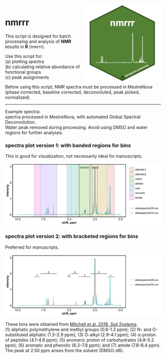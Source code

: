
<img align="right" heignt = "250" width = "250" src="images/nmr_hex.png">

# nmrrr

This script is designed for batch processing and analysis of **NMR
r**esults in **R** (nmrrr).

Use this script for:  
(a) plotting spectra  
(b) calculating relative abundance of functional groups  
(c) peak assignments

Before using this script, NMR spectra must be processed in MestreNova
(phase corrected, baseline corrected, deconvoluted, peak picked,
normalized).

-----

Example spectra:  
spectra processed in MestreNova, with automated Global Spectral
Deconvolution.  
Water peak removed during processing. Avoid using DMSO and water regions
for further analyses.

### spectra plot version 1: with banded regions for bins

This is good for visualization, not necessarily ideal for manuscripts.

![gg\_nmr1](images/spectra_1.png)

### spectra plot version 2: with bracketed regions for bins

Preferred for manuscripts.

![gg\_nmr2](images/spectra_2.png)

These bins were obtained from [Mitchell et al. 2018, *Soil
Systems*](https://doi.org/10.3390/soils2010008).  
(1) aliphatic polymethylene and methyl groups (0.6-1.3 ppm); (2) N- and
O-substituted aliphatic (1.3–2.9 ppm); (3) O-alkyl (2.9–4.1 ppm); (4)
α-proton of peptides (4.1–4.8 ppm); (5) anomeric proton of
carbohydrates (4.8–5.2 ppm); (6) aromatic and phenolic (6.2–7.8 ppm);
and (7) amide (7.8–8.4 ppm). The peak at 2.50 ppm arises from the
solvent (DMSO-d6).
